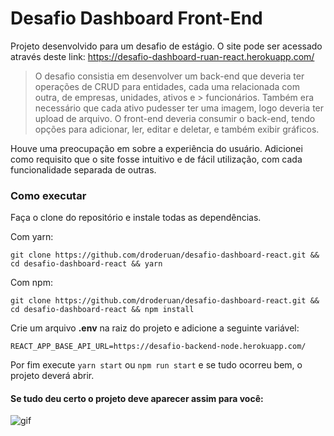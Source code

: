 # Desafio Dashboard Front-End

Projeto desenvolvido para um desafio de estágio. O site pode ser acessado através deste link: https://desafio-dashboard-ruan-react.herokuapp.com/

> O desafio consistia em desenvolver um back-end que deveria ter operações de CRUD para entidades, cada uma relacionada com outra, de empresas, unidades, ativos e  > funcionários. Também era necessário que cada ativo pudesser ter uma imagem, logo deveria ter upload de arquivo.
> O front-end deveria consumir o back-end, tendo opções para adicionar, ler, editar e deletar, e também exibir gráficos.

Houve uma preocupação em sobre a experiência do usuário. Adicionei como requisito que o site fosse intuitivo e de fácil utilização, com cada funcionalidade separada de outras.

### Como executar
Faça o clone do repositório e instale todas as dependências.

Com yarn:
```
git clone https://github.com/droderuan/desafio-dashboard-react.git && cd desafio-dashboard-react && yarn
```
Com npm: 
```
git clone https://github.com/droderuan/desafio-dashboard-react.git && cd desafio-dashboard-react && npm install
```

Crie um arquivo **.env** na raiz do projeto e adicione a seguinte variável:
```
REACT_APP_BASE_API_URL=https://desafio-backend-node.herokuapp.com/
```

Por fim execute `yarn start` ou `npm run start` e se tudo ocorreu bem, o projeto deverá abrir.

#### Se tudo deu certo o projeto deve aparecer assim para você:
![gif](https://media.giphy.com/media/EU1obAC38GuWI/giphy.gif)
